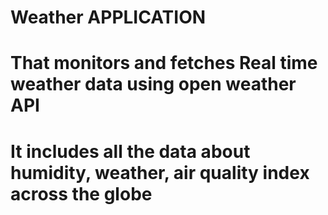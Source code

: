 # Weather APPLICATION

# That monitors and fetches Real time weather data using open weather API

# It includes all the data about humidity, weather, air quality index across the globe 
